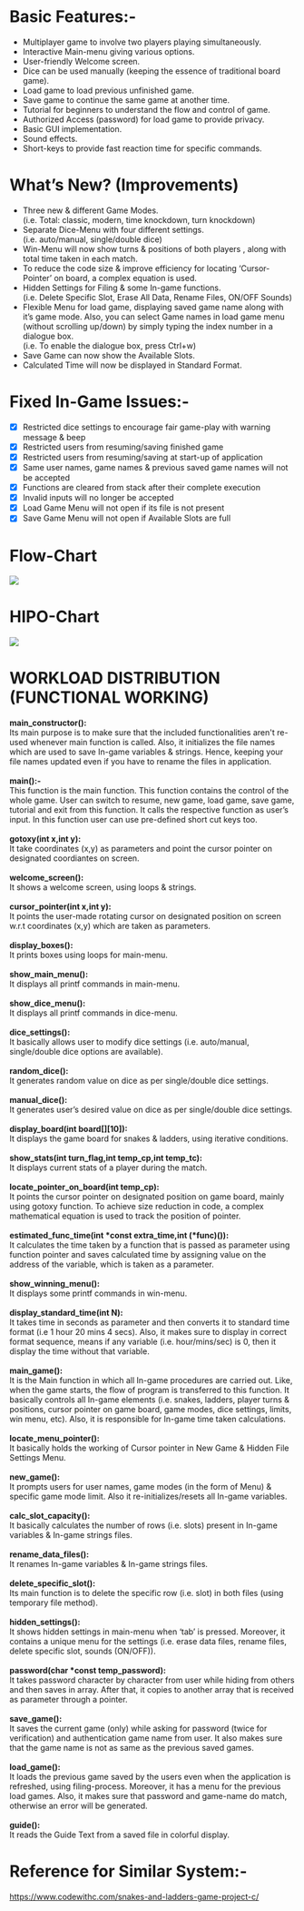 # Basic Features:-
- Multiplayer game to involve two players playing simultaneously.
- Interactive Main-menu giving various options.
- User-friendly Welcome screen.
- Dice can be used manually (keeping the essence of traditional board game).
- Load game to load previous unfinished game.
- Save game to continue the same game at another time.
- Tutorial for beginners to understand the flow and control of game. 
- Authorized Access (password) for load game to provide privacy.
- Basic GUI implementation.
- Sound effects.
- Short-keys to provide fast reaction time for specific commands.

# What’s New? (Improvements)
- Three new & different Game Modes.\
    (i.e. Total: classic, modern, time knockdown, turn knockdown)
- Separate Dice-Menu with four different settings.\
    (i.e. auto/manual, single/double dice)
- Win-Menu will now show turns & positions of both players , along with total time taken in each match.
- To reduce the code size & improve efficiency for locating ‘Cursor-Pointer’ on board, a complex equation is used.
- Hidden Settings for Filing & some In-game functions.\
    (i.e. Delete Specific Slot, Erase All Data, Rename Files, ON/OFF Sounds)
- Flexible Menu for load game, displaying saved game name along with it’s game mode. Also, you can select Game names in load game menu (without scrolling up/down) by simply typing the index number in a dialogue box.\
    (i.e. To enable the dialogue box, press Ctrl+w)
- Save Game can now show the Available Slots.
- Calculated Time will now be displayed in Standard Format.

# Fixed In-Game Issues:-
- [x] Restricted dice settings to encourage fair game-play with warning message & beep
- [x] Restricted users from resuming/saving finished game 
- [x] Restricted users from resuming/saving at start-up of application
- [x] Same user names, game names & previous saved game names will not be accepted
- [x] Functions are cleared from stack after their complete execution
- [x] Invalid inputs will no longer be accepted
- [x] Load Game Menu will  not open if its file is not present
- [x] Save Game Menu will not open if Available Slots are full

# Flow-Chart
![](Images/flow_chart.png)
# HIPO-Chart
![](Images/HIPO_chart.png)

# WORKLOAD DISTRIBUTION (FUNCTIONAL WORKING)
**main_constructor():**\
Its main purpose is to make sure that the included functionalities aren't re-used whenever main function is called. Also, it initializes the file names which are used to save In-game variables & strings. Hence, keeping your file names updated even if you have to rename the files in application.\
\
**main():-**\
This function is the main function. This function contains the control of the whole game. User can switch to resume, new game, load game, save game, tutorial and exit from this function. It calls the respective function as user’s input. In this function user can use pre-defined short cut keys too.\
\
**gotoxy(int x,int y):**\
It take coordinates (x,y) as parameters and point the cursor pointer on designated coordiantes on screen.\
\
**welcome_screen():**\
It shows a welcome screen, using loops & strings.\
\
**cursor_pointer(int x,int y):**\
It points the user-made rotating cursor on designated position on screen w.r.t coordinates (x,y) which are taken as parameters.\
\
**display_boxes():**\
It prints boxes using loops for main-menu.\
\
**show_main_menu():**\
It displays all printf commands in main-menu.\
\
**show_dice_menu():**\
It displays all printf commands in dice-menu.\
\
**dice_settings():**\
It basically allows user to modify dice settings (i.e. auto/manual, single/double dice options are available).\
\
**random_dice():**\
It generates random value on dice as per single/double dice settings.\
\
**manual_dice():**\
It generates user’s desired value on dice as per single/double dice settings.\
\
**display_board(int board[][10]):**\
It displays the game board for snakes & ladders, using iterative conditions.\
\
**show_stats(int turn_flag,int temp_cp,int temp_tc):**\
It displays current stats of a player during the match.\
\
**locate_pointer_on_board(int temp_cp):**\
It points the cursor pointer on designated position on game board, mainly using gotoxy function. To achieve size reduction in code, a complex mathematical equation is used to track the position of pointer.\
\
**estimated_func_time(int *const extra_time,int (*func)()):**\
It calculates the time taken by a function that is passed as parameter using function pointer and saves calculated time by assigning value on the address of the variable, which is taken as a parameter.\
\
**show_winning_menu():**\
It displays some printf commands in win-menu.\
\
**display_standard_time(int N):**\
It takes time in seconds as parameter and then converts it to standard time format (i.e 1 hour 20 mins 4 secs). Also, it makes sure to display in correct format sequence, means if any variable (i.e. hour/mins/sec) is 0, then it display the time without that variable.\
\
**main_game():**\
It is the Main function in which all In-game procedures are carried out. Like, when the game starts, the flow of program is transferred to this function. It basically controls all In-game elements (i.e. snakes, ladders, player turns & positions, cursor pointer on game board, game modes, dice settings, limits, win menu, etc). Also, it is responsible for In-game time taken calculations.\
\
**locate_menu_pointer():**\
It basically holds the working of Cursor pointer in New Game & Hidden File Settings Menu.\
\
**new_game():**\
It prompts users for user names, game modes (in the form of Menu) & specific game mode limit. Also it re-initializes/resets all In-game variables.\
\
**calc_slot_capacity():**\
It basically calculates the number of rows (i.e. slots) present in In-game variables & In-game strings files.\
\
**rename_data_files():**\
It renames In-game variables & In-game strings files.\
\
**delete_specific_slot():**\
Its main function is to delete the specific row (i.e. slot) in both files (using temporary file method).\
\
**hidden_settings():**\
It shows hidden settings in main-menu when ‘tab’ is pressed. Moreover, it contains a unique menu for the settings (i.e. erase data files, rename files, delete specific slot, sounds (ON/OFF)).\
\
**password(char *const temp_password):**\
It takes password character by character from user while hiding from others and then saves in array. After that, it copies to another array that is received as parameter through a pointer.\
\
**save_game():**\
It saves the current game (only) while asking for password (twice for verification) and authentication game name from user. It also makes sure that the game name is not as same as the previous saved games.\
\
**load_game():**\
It loads the previous game saved by the users even when the application is refreshed, using filing-process. Moreover, it has a menu for the previous load games. Also, it makes sure that password and game-name do match, otherwise an error will be generated.\
\
**guide():**\
It reads the Guide Text from a saved file in colorful display.

# Reference for Similar System:-
<https://www.codewithc.com/snakes-and-ladders-game-project-c/>
